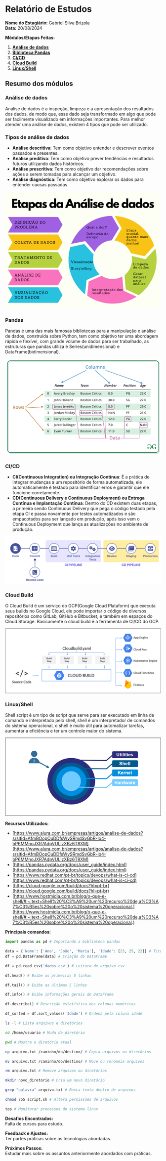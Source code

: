 # Relatório de Estudos

**Nome do Estagiário:** Gabriel Silva Brizola        
**Data:** 20/08/2024

**Módulos/Etapas Feitas:**  
1. **[Análise de dados](#dados)**
2. **[Biblioteca Pandas](#pandas)**
3. **[CI/CD](#cicd)**
4. **[Cloud Build](#build)**
5. **[Linux/Shell](#shell)**

## Resumo dos módulos 

### Análise de dados <a id = "dados"></a>
Análise de dados é a inspeção, limpeza e a apresentação dos resultados dos dados, de modo que, esse dado seja transformado em algo que pode ser facilmente visualizado em informações importantes. Para melhor atender uma análise de dados, existem 4 tipos que pode ser utilizado.

### Tipos de análise de dados
- **Análise descritiva**: Tem como objetivo entender e descrever eventos passados e presentes.
- **Análise preditiva**: Tem como objetivo prever tendências e resultados futuros utilizando dados históricos.
- **Análise prescritiva**: Tem como objetivo dar recomendações sobre ações a serem tomadas para alcançar um objetivo.
- **Análise diagnóstica**: Tem como objetivo explorar os dados para entender causas passadas.

![Análise de dados](imagens/dados.png)

### Pandas <a id = "pandas"></a>
Pandas é uma das mais famosas bibliotecas para a manipulação e análise de dados, construída sobre Python, tem como objetivo ter uma abordagem rápida e flexível, com grande volume de dados para ser trabalhado, as estruturas que pandas utiliza é Series(unidimensional) e DataFrame(bidimensional).

![Pandas](imagens/pandas-dataframe.png)

### CI/CD <a id = "cicd"></a>
- **CI(Continuous Integration) ou Integração Contínua**: É a prática de integrar mudanças a um repositório de forma automatizada, ele automaticamente é testado para identificar erros e garantir que ele funcione corretamente.
- **CD(Continuous Delivery e Continuous Deployment) ou Entrega Contínua e Implantação Contínua**: Dentro do CD existem duas etapas, a primeira sendo Continuous Delivery que pega o código testado pela etapa CI e passa novamente por testes automatizados e são empacotados para ser lançado em produção, após isso vem o Continuous Deployment que lança as atualizações no ambiente de produção.

![CI/CD](imagens/CI_CD.png)

### Cloud Build <a id = "build"></a>
O Cloud Build é um serviço do GCP(Google Cloud Plataform) que executa seus builds no Google Cloud, ele pode importar o código de diversos repositórios como GitLab, GitHub e Bitbucket, e também em espaços do Cloud Storage. Basicamente o cloud build é a ferramenta de CI/CD do GCP.

![Cloud Build](imagens/Diagrama_cloud_build.png)

### Linux/Shell <a id = "shell"></a>
Shell script é um tipo de script que serve para ser executado em linha de comando e interpretado pelo shell, shell é um interpretador de comandos do sistema operacional, o shell é muito útil para automatizar tarefas, aumentar a eficiência e ter um controle maior do sistema.

![Computador](imagens/os-layers-communication.png)

**Recursos Utilizados:**  
- [https://www.alura.com.br/empresas/artigos/analise-de-dados?srsltid=AfmBOopOuDDfsWvSRmdSvGbR-lo4-bP6MMnoJXR7AdpVULlzXBz6T8XM](https://www.alura.com.br/empresas/artigos/analise-de-dados?srsltid=AfmBOopOuDDfsWvSRmdSvGbR-lo4-bP6MMnoJXR7AdpVULlzXBz6T8XM)
- [https://pandas.pydata.org/docs/user_guide/index.html](https://pandas.pydata.org/docs/user_guide/index.html)
- [https://www.redhat.com/pt-br/topics/devops/what-is-ci-cd](https://www.redhat.com/pt-br/topics/devops/what-is-ci-cd)
- [https://cloud.google.com/build/docs?hl=pt-br](https://cloud.google.com/build/docs?hl=pt-br)
- [https://www.hostmidia.com.br/blog/o-que-e-shell/#:~:text=Shell%20%C3%A9%20um%20recurso%20de,a%C3%A7%C3%B5es%20sobre%20o%20sistema%20operacional.](https://www.hostmidia.com.br/blog/o-que-e-shell/#:~:text=Shell%20%C3%A9%20um%20recurso%20de,a%C3%A7%C3%B5es%20sobre%20o%20sistema%20operacional.)


**Principais comandos:**  
```python
import pandas as pd # Importando a biblioteca pandas
```
```python
data = {'Nome': ['Ana', 'João', 'Maria'], 'Idade': [23, 25, 22]} # Titulos das colunas e seus valores
df = pd.DataFrame(data) # Criação do DataFrame
```
```python
df = pd.read_csv('dados.csv') # Leitura de arquivo csv
```
```python
df.head() # Exibe as primeiras 5 linhas
```
```python
df.tail() # Exibe as últimas 5 linhas
```
```python
df.info() # Exibe informações gerais do DataFrame
```
```python
df.describe() # Descrição estatística das colunas numéricas
```
```python
df_sorted = df.sort_values('Idade') # Ordena pela coluna idade
```
```bash
ls -l # Lista arquivos e diretórios
```
```bash
cd /home/usuario # Muda de diretório
```
```bash
pwd # Mostra o diretório atual
```
```bash
cp arquivo.txt /caminho/do/destino/ # Copia arquivos ou diretórios
```
```bash
mv arquivo.txt /caminho/do/destino/ # Move ou renomeia arquivos
```
```bash
rm arquivo.txt # Remove arquivos ou diretórios
```
```bash
mkdir novo_diretorio # Cria um novo diretório
```
```bash
grep "palavra" arquivo.txt # Busca texto dentro de arquivos
```
```bash
chmod 755 script.sh # Altera permissões de arquivos
```
```bash
top # Monitorar processos do sistema linux
```

**Desafios Encontrados:**  
Falta de cursos para estudo.

**Feedback e Ajustes:**  
Ter partes práticas sobre as tecnologias abordadas.

**Próximos Passos:**  
Estudar mais sobre os assuntos anteriormente abordados com práticas.